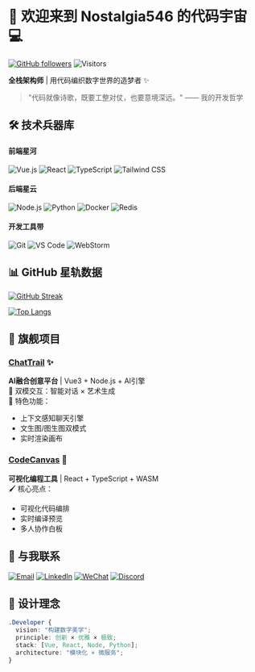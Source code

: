 # 🚀 欢迎来到 Nostalgia546 的代码宇宙 💻 

[![GitHub followers](https://img.shields.io/github/followers/Nostalgia546?logo=github&style=for-the-badge&color=6e5494&labelColor=0D1117)](https://github.com/Nostalgia546)
![Visitors](https://komarev.com/ghpvc/?username=Nostalgia546&style=for-the-badge&color=6e5494&label=访问量)

**全栈架构师** | 用代码编织数字世界的造梦者 ✨

> "代码就像诗歌，既要工整对仗，也要意境深远。" —— 我的开发哲学

## 🛠️ 技术兵器库

#### 前端星河
![Vue.js](https://img.shields.io/badge/-Vue.js-4FC08D?logo=vue.js&logoColor=white&style=flat)
![React](https://img.shields.io/badge/-React-61DAFB?logo=react&logoColor=black&style=flat)
![TypeScript](https://img.shields.io/badge/-TypeScript-3178C6?logo=typescript&logoColor=white&style=flat)
![Tailwind CSS](https://img.shields.io/badge/-Tailwind%20CSS-06B6D4?logo=tailwind-css&logoColor=white&style=flat)

#### 后端星云
![Node.js](https://img.shields.io/badge/-Node.js-339933?logo=node.js&logoColor=white&style=flat)
![Python](https://img.shields.io/badge/-Python-3776AB?logo=python&logoColor=white&style=flat)
![Docker](https://img.shields.io/badge/-Docker-2496ED?logo=docker&logoColor=white&style=flat)
![Redis](https://img.shields.io/badge/-Redis-DC382D?logo=redis&logoColor=white&style=flat)

#### 开发工具带
![Git](https://img.shields.io/badge/-Git-F05032?logo=git&logoColor=white&style=flat)
![VS Code](https://img.shields.io/badge/-VSCode-007ACC?logo=visual-studio-code&logoColor=white&style=flat)
![WebStorm](https://img.shields.io/badge/-WebStorm-000000?logo=webstorm&logoColor=white&style=flat)

## 📊 GitHub 星轨数据

[![GitHub Streak](https://streak-stats.demolab.com?user=Nostalgia546&theme=radical&border_radius=6&date_format=M%20j%5B%2C%20Y%5D)](https://git.io/streak-stats)

[![Top Langs](https://github-readme-stats.vercel.app/api/top-langs/?username=Nostalgia546&layout=compact&theme=radical&hide_border=true)](https://github.com/Nostalgia546)

## 🚀 旗舰项目

### [ChatTrail](https://github.com/Nostalgia546/ChatTrail) ✨
**AI融合创意平台** | Vue3 + Node.js + AI引擎  
🔮 双模交互：智能对话 × 艺术生成  
🎯 特色功能：  
- 上下文感知聊天引擎  
- 文生图/图生图双模式  
- 实时渲染画布  

### [CodeCanvas](https://github.com/yourproject) 🎨  
**可视化编程工具** | React + TypeScript + WASM  
🖌️ 核心亮点：  
- 可视化代码编排  
- 实时编译预览  
- 多人协作白板  

## 🌌 与我联系

[![Email](https://img.shields.io/badge/-官方邮箱-8B89CC?logo=protonmail&logoColor=white&style=for-the-badge)](mailto:your@email.com)
[![LinkedIn](https://img.shields.io/badge/-领英-0A66C2?logo=linkedin&logoColor=white&style=for-the-badge)](https://linkedin.com/in/yourprofile)
[![WeChat](https://img.shields.io/badge/-微信公众号-07C160?logo=wechat&logoColor=white&style=for-the-badge)](https://your.link)
[![Discord](https://img.shields.io/badge/-技术社区-5865F2?logo=discord&logoColor=white&style=for-the-badge)](https://discord.gg/yourlink)

## 🎨 设计理念
```css
.Developer {
  vision: "构建数字美学";
  principle: 创新 × 优雅 × 极致;
  stack: [Vue, React, Node, Python];
  architecture: "模块化 × 微服务";
}
